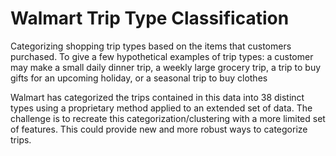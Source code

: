 # Walmart Trip Type Classification

Categorizing shopping trip types based on the items that customers purchased. To give a few hypothetical examples of trip types: a customer may make a small daily dinner trip, a weekly large grocery trip, a trip to buy gifts for an upcoming holiday, or a seasonal trip to buy clothes


Walmart has categorized the trips contained in this data into 38 distinct types using a proprietary method applied to an extended set of data. The challenge is to recreate this categorization/clustering with a more limited set of features. This could provide new and more robust ways to categorize trips.
